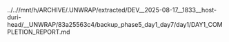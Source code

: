 ../..//mnt/h/ARCHIVE/.UNWRAP/extracted/DEV__2025-08-17__1833__host-duri-head/__UNWRAP/83a25563c4/backup_phase5_day1_day7/day1/DAY1_COMPLETION_REPORT.md